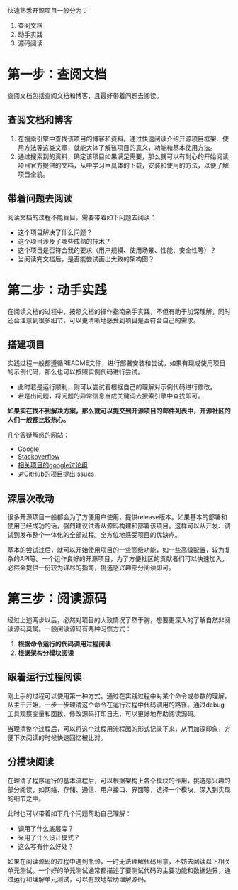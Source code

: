 快速熟悉开源项目一般分为：
1. 查阅文档
2. 动手实践
3. 源码阅读

# 第一步：查阅文档
查阅文档包括查阅文档和博客，且最好带着问题去阅读。

## 查阅文档和博客
1. 在搜索引擎中查找该项目的博客和资料。通过快速阅读介绍开源项目框架、使用方法等这类文章，就能大体了解该项目的意义，功能和基本使用方法。
2. 通过搜索到的资料，确定该项目如果满足需要，那么就可以有耐心的开始阅读项目官方提供的文档，从中学习巨具体的下载，安装和使用的方法，以便了解项目全貌。

## 带着问题去阅读
阅读文档的过程不能盲目，需要带着如下问题去阅读：
- 这个项目解决了什么问题？
- 这个项目涉及了哪些成熟的技术？
- 这个项目是否符合我的要求（用户规模、使用场景、性能、安全性等）？
- 当阅读完文档后，是否能尝试画出大致的架构图？

# 第二步：动手实践
在阅读文档的过程中，按照文档的操作指南亲手实践，不但有助于加深理解，同时还会注意到很多细节，可以更清晰地感受到项目是否符合自己的需求。

## 搭建项目
实践过程一般都遵循README文件，进行部署安装和尝试。如果有现成使用项目的示例代码，那么也可以按照实例代码进行尝试。
- 此时若是运行顺利，则可以尝试着根据自己的理解对示例代码进行修改。
- 若是出问题，将问题的异常信息当成关键词去搜索引擎中查找即可。

**如果实在找不到解决方案，那么就可以提交到开源项目的邮件列表中，开源社区的人们一般都比较热心。**

几个答疑解惑的网站：
- [Google](https://google.com/)
- [Stackoverflow](https://stackoverflow.com/)
- [相关项目的google讨论组](https://groups.google.com/)
- [对GitHub的项目提出Issues](https://github.com/)

## 深层次改动
很多开源项目一般都会为了方便用户使用，提供release版本。如果基本的部署和使用已经成功的话，强烈建议试着从源码构建和部署该项目。这样可以从开发、调试到发布整个一体化的全部过程。全方位地感受项目的优缺点。

基本的尝试过后，就可以开始使用项目的一些高级功能，如一些高级配置，较为复杂的API等。一个运作良好的开源项目，为了方便社区的贡献者们可以快速加入，必然会提供一份较为详尽的指南，挑选感兴趣部分阅读即可。


# 第三步：阅读源码
经过上述两步以后，必然对项目的大致情况了然于胸，想要更深入的了解自然非阅读源码莫属。一般阅读源码有两种习惯方式：
1. **根据命令运行的代码调用过程阅读**
2. **根据架构分模块阅读**

## 跟着运行过程阅读
刚上手的过程可以使用第一种方式。通过在实践过程中对某个命令或参数的理解，从主干开始，一步一步理清这个命令在运行过程中代码调用的路径。通过debug工具观察变量和函数、修改源码打印日志，可以更好地帮助阅读源码。

当理清整个过程后，可以将这个过程用流程图的形式记录下来，从而加深印象，方便下次阅读的时候快速回忆被比对。

## 分模块阅读
在理清了程序运行的基本流程后，可以根据架构上各个模块的作用，挑选感兴趣的部分阅读，如网络、存储、通信、用户接口、界面等，选择一个模块，深入到实现的细节之中。

此时也可以带着如下几个问题帮助自己理解：
- 调用了什么底层库？
- 采用了什么设计模式？
- 这么写有什么好处？

如果在阅读源码的过程中遇到瓶颈，一时无法理解代码用意，不妨去阅读以下相关单元测试。一个好的单元测试通常都描述了要测试代码的主要功能和数据边界，通过运行和理解单元测试，可以有效地帮助理解源码。

